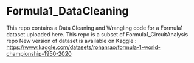 # Formula1_DataCleaning

This repo contains a Data Cleaning and Wrangling code for a Formula1 dataset uploaded here.
This repo is a subset of Formula1_CircuitAnalysis repo
New version of dataset is available on Kaggle : https://www.kaggle.com/datasets/rohanrao/formula-1-world-championship-1950-2020
